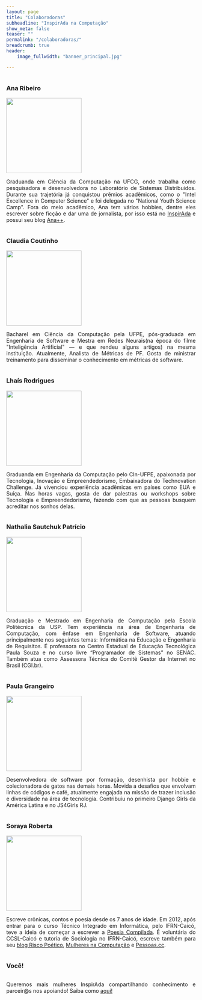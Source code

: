 ```yaml
---
layout: page
title: "Colaboradoras"
subheadline: "InspirAda na Computação"
show_meta: false
teaser: ""
permalink: "/colaboradoras/"
breadcrumb: true
header:
    image_fullwidth: "banner_principal.jpg"

---
```


<div class="show-for-large-up">
    <div class="row">
        <div class="small-12 columns">
            <h3>Ana Ribeiro</h3>
        </div><!-- /.small-12.columns -->
    </div>
  <div class="row">
    <div class="large-6 columns">
        <img src="http://inspiradanacomputacao.github.io/images/perfil_ana.jpeg" width= "200px" alt="">
      </div>
    <div class="large-6 columns">
        <p align="justify">
          Graduanda em Ciência da Computação na UFCG, onde trabalha como pesquisadora e desenvolvedora no Laboratório de Sistemas Distribuídos. Durante sua trajetória já conquistou prêmios acadêmicos, como o "Intel Excellence in Computer Science" e foi delegada no "National Youth Science Camp". Fora do meio acadêmico, Ana tem vários hobbies, dentre eles escrever sobre ficção e dar uma de jornalista, por isso está no <a href="http://inspiradanacomputacao.com/colaboradoras/" target="_blank">InspirAda</a> e possui seu blog <a href="https://blogdeviagensdeana.wordpress.com/" target="_blank">Ana++</a>.
        </p>
    </div>
  </div> 
</div>

<div class="show-for-large-up">
    <div class="row">
        <div class="small-12 columns">
            <h3>Claudia Coutinho</h3>
        </div><!-- /.small-12.columns -->
    </div>
  <div class="row">
    <div class="large-6 columns">
        <img src="http://inspiradanacomputacao.github.io/images/perfil_claudia.jpg" width= "200px" alt="">
      </div>
    <div class="large-6 columns">
        <p align="justify">
          Bacharel em Ciência da Computação pela UFPE, pós-graduada em Engenharia de Software e Mestra em Redes Neurais(na época do filme "Inteligência Artificial" — e que rendeu alguns artigos) na mesma instituição. Atualmente, Analista de Métricas de PF. Gosta de ministrar treinamento para disseminar o conhecimento em métricas de software.
        </p>
    </div>
  </div> 
</div>

<div class="show-for-large-up">
    <div class="row">
        <div class="small-12 columns">
            <h3>Lhaís Rodrigues</h3>
        </div><!-- /.small-12.columns -->
    </div>
  <div class="row">
    <div class="large-6 columns">
        <img src="http://inspiradanacomputacao.github.io/images/perfil_lhais.jpg" width= "200px" alt="">
      </div>
    <div class="large-6 columns">
        <p align="justify">
          Graduanda em Engenharia da Computação pelo CIn-UFPE, apaixonada por Tecnologia, Inovação e Empreendedorismo, Embaixadora do Technovation Challenge. Já vivenciou experiência acadêmicas em países como EUA e Suíça. Nas horas vagas, gosta de dar palestras ou workshops sobre Tecnologia e Empreendedorismo, fazendo com que as pessoas busquem acreditar nos sonhos delas.
        </p>
    </div>
  </div>
</div>

<div class="show-for-large-up">
    <div class="row">
        <div class="small-12 columns">
            <h3>Nathalia Sautchuk Patrício</h3>
        </div><!-- /.small-12.columns -->
    </div>
  <div class="row">
    <div class="large-6 columns">
        <img src="http://inspiradanacomputacao.github.io/images/perfil_nathalia.jpg" width= "200px" alt="">
      </div>
    <div class="large-6 columns">
        <p align="justify">
          Graduação e Mestrado em Engenharia de Computação pela Escola Politécnica da USP. Tem experiência na área de Engenharia de Computação, com ênfase em Engenharia de Software, atuando principalmente nos seguintes temas: Informática na Educação e Engenharia de Requisitos. É professora no Centro Estadual de Educação Tecnológica Paula Souza e no curso livre “Programador de Sistemas” no SENAC. Também atua como Assessora Técnica do Comitê Gestor da Internet no Brasil (CGI.br).
        </p>
    </div>
  </div>
</div>

<div class="show-for-large-up">
    <div class="row">
        <div class="small-12 columns">
            <h3>Paula Grangeiro</h3>
        </div><!-- /.small-12.columns -->
    </div>
  <div class="row">
    <div class="large-6 columns">
        <img src="http://inspiradanacomputacao.github.io/images/perfil_paula.jpg" width= "200px" alt="">
      </div>
    <div class="large-6 columns">
        <p align="justify">
          Desenvolvedora de software por formação, desenhista por hobbie e colecionadora de gatos nas demais horas. Movida a desafios que envolvam linhas de códigos e café, atualmente engajada na missão de trazer inclusão e diversidade na área de tecnologia. Contribuiu no primeiro Django Girls da América Latina e no JS4Girls RJ.
        </p>
    </div>
  </div>
</div>

<div class="show-for-large-up">
    <div class="row">
        <div class="small-12 columns">
            <h3>Soraya Roberta</h3>
        </div><!-- /.small-12.columns -->
    </div>
  <div class="row">
    <div class="large-6 columns">
        <img src="http://inspiradanacomputacao.github.io/images/perfil_soraya.png" width= "200px" alt="">
      </div>
    <div class="large-6 columns">
        <p align="justify">
          Escreve crônicas, contos e poesia desde os 7 anos de idade. Em 2012, após entrar para o curso Técnico Integrado em Informática, pelo IFRN-Caicó, teve a ideia de começar a escrever a <a href="http://poesiacompilada.com/" target="_blank">Poesia Compilada</a>. É voluntária do CCSL-Caicó e tutoria de Sociologia no IFRN-Caicó, escreve também para seu <a href="http://www.riscopoetico.blogspot.com.br/" target="_blank">blog Risco Poético</a>, <a href="http://mulheresnacomputacao.com/" target="_blank">Mulheres na Computação</a> e <a href="http://pessoas.cc/" target="_blank">Pessoas.cc</a>.
        </p>
    </div>
  </div>
</div>

<div class="show-for-large-up">
    <div class="row">
        <div class="small-12 columns">
            <h3>Você!</h3>
        </div><!-- /.small-12.columns -->
    </div>
  <div class="row">
    <div class="large-6 columns">
        <img class="b30" src="http://dummyimage.com/190x150/B5509C/ffff.png&text=Sua foto!" alt="">
      </div>
    <div class="large-6 columns">
        <p align="justify">
          Queremos mais mulheres InspirAda compartilhando conhecimento e parceir@s nos apoiando! Saiba como <a href="https://inspiradanacomputacao.com/parceria-inspirada/" target="_blank">aqui!</a>
        </p>
    </div>
  </div>
</div>
